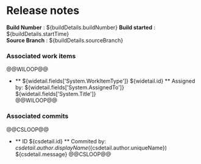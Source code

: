 # Release notes 
**Build Number**  : ${buildDetails.buildNumber} 
**Build started** : ${buildDetails.startTime}  
**Source Branch** : ${buildDetails.sourceBranch}  

### Associated work items  
@@WILOOP@@  
* ** ${widetail.fields['System.WorkItemType']} ${widetail.id} ** Assigned by: ${widetail.fields['System.AssignedTo']}  ${widetail.fields['System.Title']}  
@@WILOOP@@  

### Associated commits
@@CSLOOP@@  
* ** ID ${csdetail.id} ** Commited by:  ${csdetail.author.displayName} (${csdetail.author.uniqueName}) ${csdetail.message}
@@CSLOOP@@